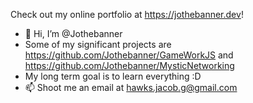 Check out my online portfolio at https://jothebanner.dev!

- 👋 Hi, I’m @Jothebanner  
- Some of my significant projects are https://github.com/Jothebanner/GameWorkJS and https://github.com/Jothebanner/MysticNetworking  
- My long term goal is to learn everything :D  
- 📫 Shoot me an email at hawks.jacob.g@gmail.com


<!---
Jothebanner/Jothebanner is a ✨ special ✨ repository because its `README.md` (this file) appears on your GitHub profile.
You can click the Preview link to take a look at your changes.
--->
